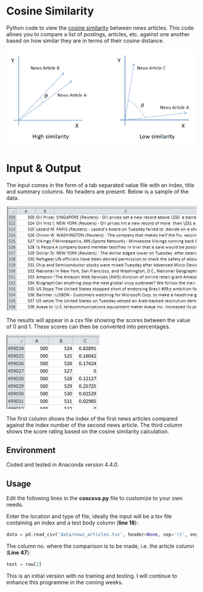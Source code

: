 # Cosine Similarity
Python code to view the [cosine similarity](https://en.wikipedia.org/wiki/Cosine_similarity) between news articles. This code allows you to compare a list of postings, articles, etc. against one another based on how similar they are in terms of their cosine distance.

![cosine_similarity_graph](https://github.com/azmelcmie/cosine_csv/blob/master/img/cosine_similarity_graph.PNG)

# Input & Output
The input comes in the form of a tab separated value file with an index, title and summary columns. No headers are present.
Below is a sample of the data.

![news_articles](https://github.com/azmelcmie/cosine_csv/blob/master/img/news_articles.png)

 
 The results will appear in a csv file showing the scores between the value of 0 and 1. These scores can then be converted into percentages.

![cosine_similarity_score](https://github.com/azmelcmie/cosine_csv/blob/master/img/cosine_similarity_score.PNG)

The first column shows the index of the first news articles compared against the index number of the second news article. The third column shows the score rating based on the cosine similarity calculation.

## Environment
Coded and tested in Anaconda version 4.4.0.

## Usage
Edit the following lines in the **coscsva.py** file to customize to your own needs.

Enter the location and type of file, ideally the input will be a tsv file containing an index and a text body column (**line 18**):

````python
data = pd.read_csv('data/news_articles.tsv', header=None, sep='\t', engine='python')
````

The column no. where the comparison is to be made, i.e. the article column (**Line 47**):

````python
text = row[2]
````


This is an initial version with no training and testing. I will continue to enhance this programme in the coming weeks.
